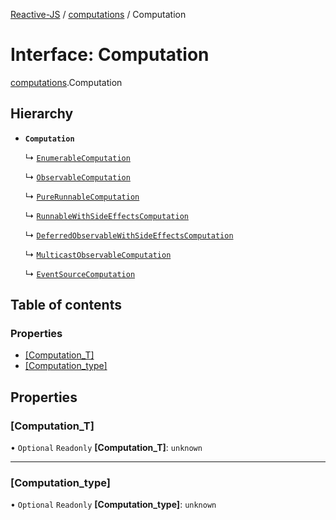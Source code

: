 [Reactive-JS](../README.md) / [computations](../modules/computations.md) / Computation

# Interface: Computation

[computations](../modules/computations.md).Computation

## Hierarchy

- **`Computation`**

  ↳ [`EnumerableComputation`](collections_Enumerable.EnumerableComputation.md)

  ↳ [`ObservableComputation`](concurrent_Observable.ObservableComputation.md)

  ↳ [`PureRunnableComputation`](concurrent_Observable.PureRunnableComputation.md)

  ↳ [`RunnableWithSideEffectsComputation`](concurrent_Observable.RunnableWithSideEffectsComputation.md)

  ↳ [`DeferredObservableWithSideEffectsComputation`](concurrent_Observable.DeferredObservableWithSideEffectsComputation.md)

  ↳ [`MulticastObservableComputation`](concurrent_Observable.MulticastObservableComputation.md)

  ↳ [`EventSourceComputation`](events_EventSource.EventSourceComputation.md)

## Table of contents

### Properties

- [[Computation\_T]](computations.Computation.md#[computation_t])
- [[Computation\_type]](computations.Computation.md#[computation_type])

## Properties

### [Computation\_T]

• `Optional` `Readonly` **[Computation\_T]**: `unknown`

___

### [Computation\_type]

• `Optional` `Readonly` **[Computation\_type]**: `unknown`
